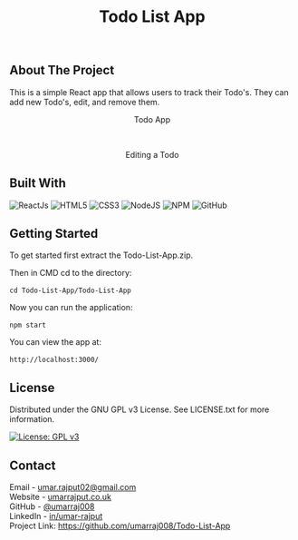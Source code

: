 <h1 align="center">Todo List App</h1>
<br>

## About The Project

This is a simple React app that allows users to track their Todo's. They can add new Todo's, edit, and remove them.
<br>

<p align="center>
    <img src="https://raw.githubusercontent.com/umarraj008/Todo-List-App/main/todo-list-app/public/screenshot.png" alt="screenshot"/>
</p>
<p align="center">Todo App</p>
<br>

<p align="center>
    <img src="https://raw.githubusercontent.com/umarraj008/Todo-List-App/main/todo-list-app/public/screenshot2.png" alt="screenshot" />
</p>
<p align="center">Editing a Todo</p>

## Built With

![ReactJs](https://img.shields.io/badge/-ReactJs-61DAFB?logo=react&logoColor=white&style=for-the-badge)
![HTML5](https://img.shields.io/badge/html5-%23E34F26.svg?style=for-the-badge&logo=html5&logoColor=white)
![CSS3](https://img.shields.io/badge/css3-%231572B6.svg?style=for-the-badge&logo=css3&logoColor=white)
![NodeJS](https://img.shields.io/badge/node.js-6DA55F?style=for-the-badge&logo=node.js&logoColor=white)
![NPM](https://img.shields.io/badge/NPM-%23CB3837.svg?style=for-the-badge&logo=npm&logoColor=white)
![GitHub](https://img.shields.io/badge/github-%23121011.svg?style=for-the-badge&logo=github&logoColor=white)


## Getting Started

To get started first extract the Todo-List-App.zip.  

Then in CMD cd to the directory:
```
cd Todo-List-App/Todo-List-App
```
Now you can run the application:
```
npm start
```

You can view the app at:
```
http://localhost:3000/
```


## License

Distributed under the GNU GPL v3 License. See LICENSE.txt for more information.

[![License: GPL v3](https://img.shields.io/badge/License-GPLv3-blue.svg)](https://www.gnu.org/licenses/gpl-3.0)


## Contact

Email - umar.rajput02@gmail.com  
Website - [umarrajput.co.uk](umarrajput.co.uk)  
GitHub - [@umarraj008](https://github.com/umarraj008)  
LinkedIn - [in/umar-rajput](https://www.linkedin.com/in/umar-rajput/)   
Project Link: https://github.com/umarraj008/Todo-List-App
